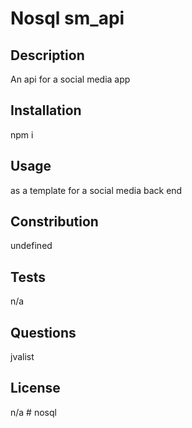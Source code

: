 
# Nosql sm_api

## Description
An api for a social media app

## Installation
npm i

## Usage
as a template for a social media back end

## Constribution
undefined

## Tests
n/a

## Questions
jvalist

## License
n/a
    # nosql
